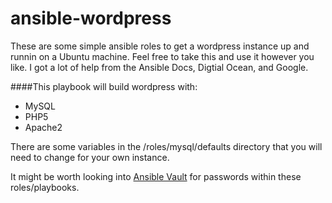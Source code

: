 # ansible-wordpress

These are some simple ansible roles to get a wordpress instance up and runnin on a Ubuntu machine. Feel free to take this and use it however you like. I got a lot of help from the Ansible Docs, Digtial Ocean, and Google. 

####This playbook will build wordpress with:
* MySQL
* PHP5
* Apache2

There are some variables in the /roles/mysql/defaults directory that you will need to change for your own instance.

It might be worth looking into [Ansible Vault](http://docs.ansible.com/ansible/playbooks_vault.html) for passwords within these roles/playbooks.
